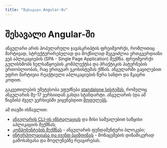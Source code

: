 ```yaml
---
title: "შესავალი Angular-ში"
---
```


# შესავალი Angular-ში

ანგულარი არის პოპულარული ჯავასკრიპტის ფრეიმვორქი, რომლითაც მარტივად,
სტრუქტურირებულად და მოქნილად შეგვიძლია ერთგვერდიანი ვებ აპლიკაციების
(SPA - Single Page Application) შექმნა. ფრეიმვორქი გულისხმობს ხელსაწყოების
კომპლექტსა და პრაქტიკის პატერნების ერთობლიობას, რაც ერთგვარ ეკოსისტემას ქმნის.
ანგულარში გაცილებით უფრო მარტივია რეაქტიული აპლიკაციების წერა სანდო და მკაცრი კოდით.

გაკვეთილების უმეტესობა ეფუძნება [standalone სისტემას](/standalone), რომელიც ანგულარის მე-17 ვერსიიდან
გახდა სტანდარტი. ანგულარის (და ამ წიგნის) ძველ ვერსიებში ვიყენებდით [მოდულებს](/ng-modules).

ამ თავში ისწავლით:

- [ანგულარის CLI-ის ინსტალაციას](./getting-started.html) და მისი საშუალებით საწყისი აპლიკაციის შექმნას;
- [კომპონენტების შექმნას](./creating-component.html) - ანგულარის ფუნდამენტური ბლოკები;
- [ინტერპოლაციასა და ივენთ ბაინდინგს](./interpolation-data-binding.html) - მონაცემების დინამიკურად გამოსახვასა და მოვლენებზე რეაგირებას.
